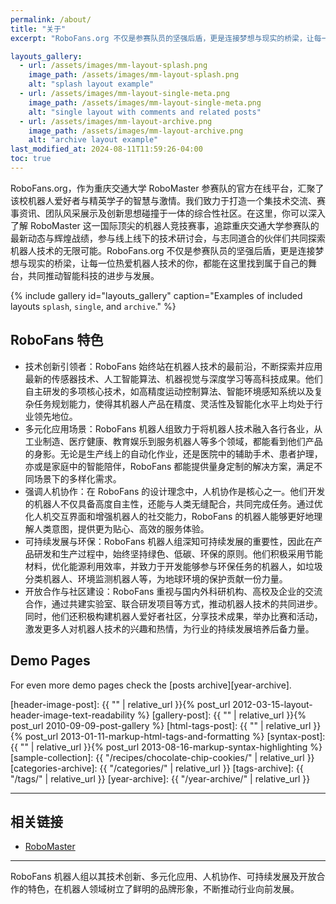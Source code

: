 ```yaml
---
permalink: /about/
title: "关于"
excerpt: "RoboFans.org 不仅是参赛队员的坚强后盾，更是连接梦想与现实的桥梁，让每一位热爱机器人技术的你，都能在这里找到属于自己的舞台，共同推动智能科技的进步与发展。"

layouts_gallery:
  - url: /assets/images/mm-layout-splash.png
    image_path: /assets/images/mm-layout-splash.png
    alt: "splash layout example"
  - url: /assets/images/mm-layout-single-meta.png
    image_path: /assets/images/mm-layout-single-meta.png
    alt: "single layout with comments and related posts"
  - url: /assets/images/mm-layout-archive.png
    image_path: /assets/images/mm-layout-archive.png
    alt: "archive layout example"
last_modified_at: 2024-08-11T11:59:26-04:00
toc: true
---
```


RoboFans.org，作为重庆交通大学 RoboMaster 参赛队的官方在线平台，汇聚了该校机器人爱好者与精英学子的智慧与激情。我们致力于打造一个集技术交流、赛事资讯、团队风采展示及创新思想碰撞于一体的综合性社区。在这里，你可以深入了解 RoboMaster 这一国际顶尖的机器人竞技赛事，追踪重庆交通大学参赛队的最新动态与辉煌战绩，参与线上线下的技术研讨会，与志同道合的伙伴们共同探索机器人技术的无限可能。RoboFans.org 不仅是参赛队员的坚强后盾，更是连接梦想与现实的桥梁，让每一位热爱机器人技术的你，都能在这里找到属于自己的舞台，共同推动智能科技的进步与发展。

{% include gallery id="layouts_gallery" caption="Examples of included layouts `splash`, `single`, and `archive`." %}

## RoboFans 特色

- 技术创新引领者：RoboFans 始终站在机器人技术的最前沿，不断探索并应用最新的传感器技术、人工智能算法、机器视觉与深度学习等高科技成果。他们自主研发的多项核心技术，如高精度运动控制算法、智能环境感知系统以及复杂任务规划能力，使得其机器人产品在精度、灵活性及智能化水平上均处于行业领先地位。
- 多元化应用场景：RoboFans 机器人组致力于将机器人技术融入各行各业，从工业制造、医疗健康、教育娱乐到服务机器人等多个领域，都能看到他们产品的身影。无论是生产线上的自动化作业，还是医院中的辅助手术、患者护理，亦或是家庭中的智能陪伴，RoboFans 都能提供量身定制的解决方案，满足不同场景下的多样化需求。
- 强调人机协作：在 RoboFans 的设计理念中，人机协作是核心之一。他们开发的机器人不仅具备高度自主性，还能与人类无缝配合，共同完成任务。通过优化人机交互界面和增强机器人的社交能力，RoboFans 的机器人能够更好地理解人类意图，提供更为贴心、高效的服务体验。
- 可持续发展与环保：RoboFans 机器人组深知可持续发展的重要性，因此在产品研发和生产过程中，始终坚持绿色、低碳、环保的原则。他们积极采用节能材料，优化能源利用效率，并致力于开发能够参与环保任务的机器人，如垃圾分类机器人、环境监测机器人等，为地球环境的保护贡献一份力量。
- 开放合作与社区建设：RoboFans 重视与国内外科研机构、高校及企业的交流合作，通过共建实验室、联合研发项目等方式，推动机器人技术的共同进步。同时，他们还积极构建机器人爱好者社区，分享技术成果，举办比赛和活动，激发更多人对机器人技术的兴趣和热情，为行业的持续发展培养后备力量。

## Demo Pages

For even more demo pages check the [posts archive][year-archive].

[header-image-post]: {{ "" | relative_url }}{% post_url 2012-03-15-layout-header-image-text-readability %}
[gallery-post]: {{ "" | relative_url }}{% post_url 2010-09-09-post-gallery %}
[html-tags-post]: {{ "" | relative_url }}{% post_url 2013-01-11-markup-html-tags-and-formatting %}
[syntax-post]: {{ "" | relative_url }}{% post_url 2013-08-16-markup-syntax-highlighting %}
[sample-collection]: {{ "/recipes/chocolate-chip-cookies/" | relative_url }}
[categories-archive]: {{ "/categories/" | relative_url }}
[tags-archive]: {{ "/tags/" | relative_url }}
[year-archive]: {{ "/year-archive/" | relative_url }}

---

## 相关链接

- [RoboMaster](https://www.robomaster.com/)

---

RoboFans 机器人组以其技术创新、多元化应用、人机协作、可持续发展及开放合作的特色，在机器人领域树立了鲜明的品牌形象，不断推动行业向前发展。
